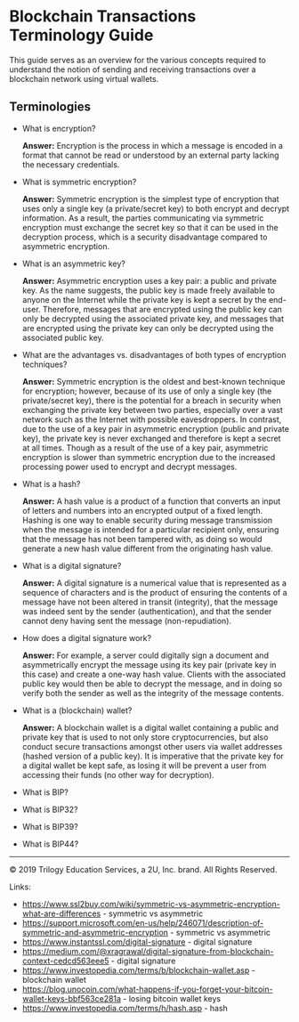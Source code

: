 # Blockchain Transactions Terminology Guide

This guide serves as an overview for the various concepts required to understand the notion of sending and receiving transactions over a blockchain network using virtual wallets.

## Terminologies

* What is encryption?

  **Answer:** Encryption is the process in which a message is encoded in a format that cannot be read or understood by an external party lacking the necessary credentials.

* What is symmetric encryption?

  **Answer:** Symmetric encryption is the simplest type of encryption that uses only a single key (a private/secret key) to both encrypt and decrypt information. As a result, the parties communicating via symmetric encryption must exchange the secret key so that it can be used in the decryption process, which is a security disadvantage compared to asymmetric encryption.

* What is an asymmetric key?

  **Answer:** Asymmetric encryption uses a key pair: a public and private key. As the name suggests, the public key is made freely available to anyone on the Internet while the private key is kept a secret by the end-user. Therefore, messages that are encrypted using the public key can only be decrypted using the associated private key, and messages that are encrypted using the private key can only be decrypted using the associated public key.

* What are the advantages vs. disadvantages of both types of encryption techniques?

  **Answer:** Symmetric encryption is the oldest and best-known technique for encryption; however, because of its use of only a single key (the private/secret key), there is the potential for a breach in security when exchanging the private key between two parties, especially over a vast network such as the Internet with possible eavesdroppers. In contrast, due to the use of a key pair in asymmetric encryption (public and private key), the private key is never exchanged and therefore is kept a secret at all times. Though as a result of the use of a key pair, asymmetric encryption is slower than symmetric encryption due to the increased processing power used to encrypt and decrypt messages.

* What is a hash?

  **Answer:** A hash value is a product of a function that converts an input of letters and numbers into an encrypted output of a fixed length. Hashing is one way to enable security during message transmission when the message is intended for a particular recipient only, ensuring that the message has not been tampered with, as doing so would generate a new hash value different from the originating hash value.

* What is a digital signature?

  **Answer:** A digital signature is a numerical value that is represented as a sequence of characters and is the product of ensuring the contents of a message have not been altered in transit (integrity), that the message was indeed sent by the sender (authentication), and that the sender cannot deny having sent the message (non-repudiation).

* How does a digital signature work?

  **Answer:** For example, a server could digitally sign a document and asymmetrically encrypt the message using its key pair (private key in this case) and create a one-way hash value. Clients with the associated public key would then be able to decrypt the message, and in doing so verify both the sender as well as the integrity of the message contents.

* What is a (blockchain) wallet?

  **Answer:** A blockchain wallet is a digital wallet containing a public and private key that is used to not only store cryptocurrencies, but also conduct secure transactions amongst other users via wallet addresses (hashed version of a public key). It is imperative that the private key for a digital wallet be kept safe, as losing it will be prevent a user from accessing their funds (no other way for decryption).

* What is BIP?

* What is BIP32?

* What is BIP39?

* What is BIP44?

---

© 2019 Trilogy Education Services, a 2U, Inc. brand. All Rights Reserved.

Links:

* https://www.ssl2buy.com/wiki/symmetric-vs-asymmetric-encryption-what-are-differences - symmetric vs asymmetric
* https://support.microsoft.com/en-us/help/246071/description-of-symmetric-and-asymmetric-encryption - symmetric vs asymmetric
* https://www.instantssl.com/digital-signature - digital signature
* https://medium.com/@xragrawal/digital-signature-from-blockchain-context-cedcd563eee5 - digital signature
* https://www.investopedia.com/terms/b/blockchain-wallet.asp - blockchain wallet
* https://blog.unocoin.com/what-happens-if-you-forget-your-bitcoin-wallet-keys-bbf563ce281a - losing bitcoin wallet keys
* https://www.investopedia.com/terms/h/hash.asp - hash
